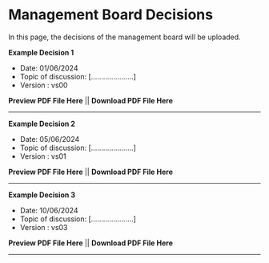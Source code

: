 # Management Board Decisions 


In this page, the decisions of the management board will be uploaded.


**Example Decision 1**

- Date: 01/06/2024
- Topic of discussion: [.....................]
- Version : vs00

  
**Preview PDF File Here** || **Download PDF File Here**

-----------------------------------------------------------------------------------------------------

**Example Decision 2**

- Date: 05/06/2024
- Topic of discussion: [.....................]
- Version : vs01

  
**Preview PDF File Here** || **Download PDF File Here**

-----------------------------------------------------------------------------------------------------
**Example Decision 3**

- Date: 10/06/2024
- Topic of discussion: [.....................]
- Version : vs03

  
**Preview PDF File Here** || **Download PDF File Here**

-----------------------------------------------------------------------------------------------------

